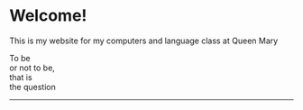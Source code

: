 <h1>Welcome!</h1>

<p>This is my website for my computers and language class at Queen Mary</p>

<p>
  To be<br>
or not to be,<br>
that is<br>
the question<br>
</p>

<hr>
